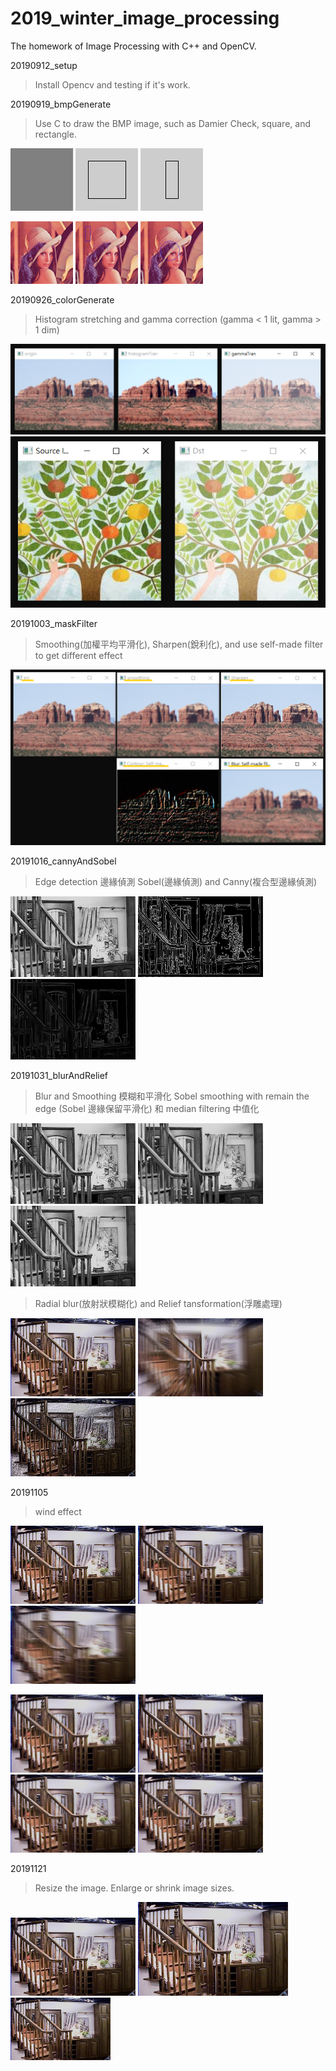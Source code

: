 # 2019_winter_image_processing
The homework of Image Processing with C++ and OpenCV.

20190912_setup
> Install Opencv and testing if it's work. 

20190919_bmpGenerate
> Use C to draw the BMP image, such as Damier Check, square, and rectangle. 

![Damier Check](/20190919_bmpGenerate/out.bmp)
![Square](/20190919_bmpGenerate/out1.bmp)
![Rectangle](/20190919_bmpGenerate/out2.bmp)

<p float="left">
  <img src="/20190919_bmpGenerate/Lenna.bmp" width="100" />
  <img src="/20190919_bmpGenerate/src1.bmp" width="100" />
  <img src="/20190919_bmpGenerate/src2.bmp" width="100" />
</p>


20190926_colorGenerate
> Histogram stretching and gamma correction (gamma < 1 lit, gamma > 1 dim)

![histogram stretching and Gamma correction](/20190926_colorGenerate/colorGenerate_result.png)
![Gamma correction](/20190926_colorGenerate/gamma_correction.png)

20191003_maskFilter
> Smoothing(加權平均平滑化), Sharpen(銳利化), and use self-made filter to get different effect

![Mask filter effect](/20191003_maskFilter/mask_effect.png)

20191016_cannyAndSobel
> Edge detection 邊緣偵測
> Sobel(邊緣偵測) and Canny(複合型邊緣偵測)

<p float="left">
  <img alt="source" src="/20191016_cannyAndSobel/cap3_02a.bmp" width="200" />
  <img alt="canny" src="/20191016_cannyAndSobel/canny.bmp" width="200" />
  <img alt="sobel" src="/20191016_cannyAndSobel/sobel.bmp" width="200" />
</p>

20191031_blurAndRelief
> Blur and Smoothing 模糊和平滑化
> Sobel smoothing with remain the edge (Sobel 邊緣保留平滑化) 和 median filtering 中值化

<p float="left">
  <img alt="source" src="/20191031_blurAndRelief/cap3_02a.bmp" width="200" />
  <img alt="sobel keep edge smoothing" src="/20191031_blurAndRelief/sobel_keep_edge_smoothing.bmp" width="200" />
  <img alt="median filtering" src="/20191031_blurAndRelief/median_filtering.bmp" width="200" />
</p>

> Radial blur(放射狀模糊化) and Relief tansformation(浮雕處理)

<p float="left">
  <img alt="source" src="/20191031_blurAndRelief/cap3_07a.bmp" width="200" />
  <img alt="Radial blur" src="/20191031_blurAndRelief/Radial_blur.bmp" width="200" />
  <img alt="relief transformation" src="/20191031_blurAndRelief/relief_transformation.bmp" width="200" />
</p>

20191105
> wind effect

<p float="left">
  <img alt="source" src="/20191105_wind/cap3_07a.bmp" width="200" />
  <img alt="wind effect" src="/20191105_wind/wind.bmp" width="200" />
  <img alt="heavy wind" src="/20191105_wind/heavy_wind.bmp" width="200" />
</p>

<p float="left">
  <img alt="left-down to right-up" src="/20191105_wind/left-down_to_right-up.bmp" width="200" />
  <img alt="left-up to right-down" src="/20191105_wind/left-up_to_right-down.bmp" width="200" />
  <img alt="right-down to left-up" src="/20191105_wind/right-down_to_left-up.bmp" width="200" />
  <img alt="right-up to left-down" src="/20191105_wind/right-up_to_left-down.bmp" width="200" />
</p>

20191121
> Resize the image. Enlarge or shrink image sizes.

<p float="left">
  <img alt="source" src="/20191121_bigger_smaller/cap3_07a.bmp" width="200" />
  <img alt="enlarge" src="/20191121_bigger_smaller/bigger.bmp" width="240" />
  <img alt="shrink wind" src="/20191121_bigger_smaller/smaller.bmp" width="160" />
</p>